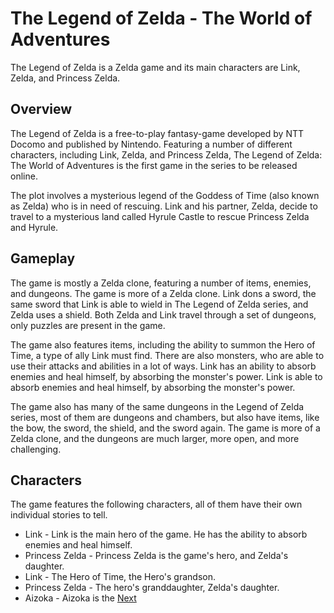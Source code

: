 # The Legend of Zelda - The World of Adventures

The Legend of Zelda is a Zelda game and its main characters are Link, Zelda, and Princess Zelda.

## Overview

The Legend of Zelda is a free-to-play fantasy-game developed by NTT Docomo and published by Nintendo. Featuring a number of different characters, including Link, Zelda, and Princess Zelda, The Legend of Zelda: The World of Adventures is the first game in the series to be released online.

The plot involves a mysterious legend of the Goddess of Time (also known as Zelda) who is in need of rescuing. Link and his partner, Zelda, decide to travel to a mysterious land called Hyrule Castle to rescue Princess Zelda and Hyrule.

## Gameplay

The game is mostly a Zelda clone, featuring a number of items, enemies, and dungeons. The game is more of a Zelda clone. Link dons a sword, the same sword that Link is able to wield in The Legend of Zelda series, and Zelda uses a shield. Both Zelda and Link travel through a set of dungeons, only puzzles are present in the game.

The game also features items, including the ability to summon the Hero of Time, a type of ally Link must find. There are also monsters, who are able to use their attacks and abilities in a lot of ways. Link has an ability to absorb enemies and heal himself, by absorbing the monster's power. Link is able to absorb enemies and heal himself, by absorbing the monster's power.

The game also has many of the same dungeons in the Legend of Zelda series, most of them are dungeons and chambers, but also have items, like the bow, the sword, the shield, and the sword again. The game is more of a Zelda clone, and the dungeons are much larger, more open, and more challenging.

## Characters

The game features the following characters, all of them have their own individual stories to tell.

*   Link - Link is the main hero of the game. He has the ability to absorb enemies and heal himself.
*   Princess Zelda - Princess Zelda is the game's hero, and Zelda's daughter.
*   Link - The Hero of Time, the Hero's grandson.
*   Princess Zelda - The hero's granddaughter, Zelda's daughter.
*   Aizoka - Aizoka is the
[Next](237.md)